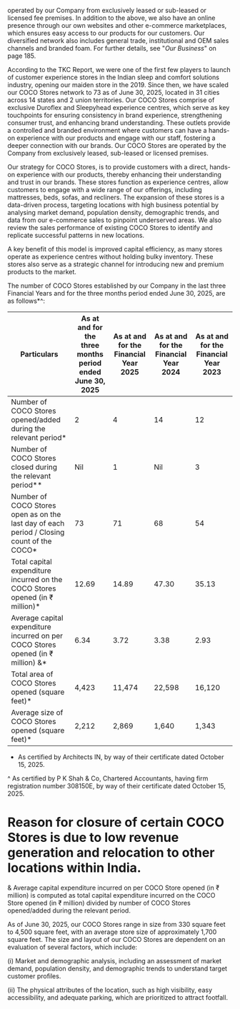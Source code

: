 operated by our Company from exclusively leased or sub-leased or licensed fee premises. In addition to the above, we also have an online presence through our own websites and other e-commerce marketplaces, which ensures easy access to our products for our customers. Our diversified network also includes general trade, institutional and OEM sales channels and branded foam. For further details, see "*Our Business*" on page 185.

According to the TKC Report, we were one of the first few players to launch of customer experience stores in the Indian sleep and comfort solutions industry, opening our maiden store in the 2019. Since then, we have scaled our COCO Stores network to 73 as of June 30, 2025, located in 31 cities across 14 states and 2 union territories. Our COCO Stores comprise of exclusive Duroflex and Sleepyhead experience centres, which serve as key touchpoints for ensuring consistency in brand experience, strengthening consumer trust, and enhancing brand understanding. These outlets provide a controlled and branded environment where customers can have a hands-on experience with our products and engage with our staff, fostering a deeper connection with our brands. Our COCO Stores are operated by the Company from exclusively leased, sub-leased or licensed premises.

Our strategy for COCO Stores, is to provide customers with a direct, hands-on experience with our products, thereby enhancing their understanding and trust in our brands. These stores function as experience centres, allow customers to engage with a wide range of our offerings, including mattresses, beds, sofas, and recliners. The expansion of these stores is a data-driven process, targeting locations with high business potential by analysing market demand, population density, demographic trends, and data from our e-commerce sales to pinpoint underserved areas. We also review the sales performance of existing COCO Stores to identify and replicate successful patterns in new locations.

A key benefit of this model is improved capital efficiency, as many stores operate as experience centres without holding bulky inventory. These stores also serve as a strategic channel for introducing new and premium products to the market.

The number of COCO Stores established by our Company in the last three Financial Years and for the three months period ended June 30, 2025, are as follows*^:

<table><thead><tr><th>Particulars</th><th>As at and for the three months period ended June 30, 2025</th><th>As at and for the Financial Year 2025</th><th>As at and for the Financial Year 2024</th><th>As at and for the Financial Year 2023</th></tr></thead><tbody><tr><td>Number of COCO Stores opened/added during the relevant period*</td><td>2</td><td>4</td><td>14</td><td>12</td></tr><tr><td>Number of COCO Stores closed during the relevant period**</td><td>Nil</td><td>1</td><td>Nil</td><td>3</td></tr><tr><td>Number of COCO Stores open as on the last day of each period / Closing count of the COCO*</td><td>73</td><td>71</td><td>68</td><td>54</td></tr><tr><td>Total capital expenditure incurred on the COCO Stores opened (in ₹ million)*</td><td>12.69</td><td>14.89</td><td>47.30</td><td>35.13</td></tr><tr><td>Average capital expenditure incurred on per COCO Stores opened (in ₹ million) &amp;*</td><td>6.34</td><td>3.72</td><td>3.38</td><td>2.93</td></tr><tr><td>Total area of COCO Stores opened (square feet)*</td><td>4,423</td><td>11,474</td><td>22,598</td><td>16,120</td></tr><tr><td>Average size of COCO Stores opened (square feet)*</td><td>2,212</td><td>2,869</td><td>1,640</td><td>1,343</td></tr></tbody></table>

* As certified by Architects IN, by way of their certificate dated October 15, 2025.

^ As certified by P K Shah & Co, Chartered Accountants, having firm registration number 308150E, by way of their certificate dated October 15, 2025.

# Reason for closure of certain COCO Stores is due to low revenue generation and relocation to other locations within India.

& Average capital expenditure incurred on per COCO Store opened (in ₹ million) is computed as total capital expenditure incurred on the COCO Store opened (in ₹ million) divided by number of COCO Stores opened/added during the relevant period.

As of June 30, 2025, our COCO Stores range in size from 330 square feet to 4,500 square feet, with an average store size of approximately 1,700 square feet. The size and layout of our COCO Stores are dependent on an evaluation of several factors, which include:

(i) Market and demographic analysis, including an assessment of market demand, population density, and demographic trends to understand target customer profiles.

(ii) The physical attributes of the location, such as high visibility, easy accessibility, and adequate parking, which are prioritized to attract footfall.